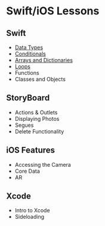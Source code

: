 # Swift/iOS Lessons

## Swift
- [Data Types](/swift-ios/lessons/data-types)
- [Conditionals](/swift-ios/lessons/conditionals)
- [Arrays and Dictionaries](/swift-ios/lessons/collections)
- [Loops](/swift-ios/lessons/loops)
- Functions
- Classes and Objects

## StoryBoard
- Actions & Outlets
- Displaying Photos
- Segues
- Delete Functionality

## iOS Features
- Accessing the Camera
- Core Data
- AR

## Xcode
- Intro to Xcode
- Sideloading
